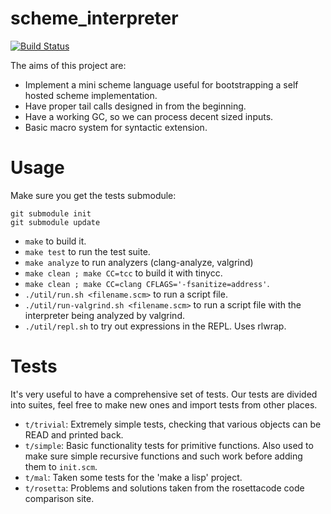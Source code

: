 # scheme_interpreter

[![Build Status](https://travis-ci.org/rain-1/scheme_interpreter.svg?branch=master)](https://travis-ci.org/rain-1/scheme_interpreter)

The aims of this project are:

* Implement a mini scheme language useful for bootstrapping a self hosted scheme implementation.
* Have proper tail calls designed in from the beginning.
* Have a working GC, so we can process decent sized inputs.
* Basic macro system for syntactic extension.

# Usage

Make sure you get the tests submodule:

```
git submodule init
git submodule update
```

* `make` to build it.
* `make test` to run the test suite.
* `make analyze` to run analyzers (clang-analyze, valgrind)
* `make clean ; make CC=tcc` to build it with tinycc.
* `make clean ; make CC=clang CFLAGS='-fsanitize=address'`.
* `./util/run.sh <filename.scm>` to run a script file.
* `./util/run-valgrind.sh <filename.scm>` to run a script file with the interpreter being analyzed by valgrind.
* `./util/repl.sh` to try out expressions in the REPL. Uses rlwrap.

# Tests

It's very useful to have a comprehensive set of tests. Our tests are divided into suites, feel free to make new ones and import tests from other places.

* `t/trivial`: Extremely simple tests, checking that various objects can be READ and printed back.
* `t/simple`: Basic functionality tests for primitive functions. Also used to make sure simple recursive functions and such work before adding them to `init.scm`.
* `t/mal`: Taken some tests for the 'make a lisp' project.
* `t/rosetta`: Problems and solutions taken from the rosettacode code comparison site.
